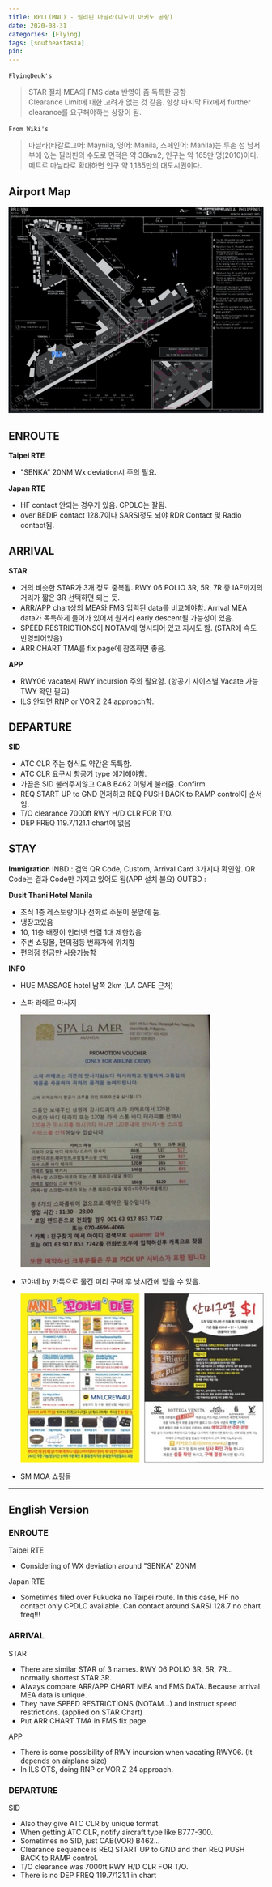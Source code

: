 ```yaml
---
title: RPLL(MNL) - 필리핀 마닐라(니노이 아키노 공항)
date: 2020-08-31
categories: [Flying]
tags: [southeastasia]
pin:
---
```



`FlyingDeuk's`
>STAR 절차 MEA의 FMS data 반영이 좀 독특한 공항 <br>
Clearance Limit에 대한  고려가 없는 것 같음. 항상 마지막 Fix에서 further clearance를 요구해야하는 상황이 됨. 


`From Wiki's `
>마닐라(타갈로그어: Maynila, 영어: Manila, 스페인어: Manila)는 루손 섬 남서부에 있는 필리핀의 수도로 면적은 약 38km2, 인구는 약 165만 명(2010)이다. 메트로 마닐라로 확대하면 인구 약 1,185만의 대도시권이다.

## Airport Map
![mnl](/img/flying/airport/mnl_ap.jpg)

## ENROUTE
**Taipei RTE**
- "SENKA" 20NM Wx deviation시 주의 필요.

**Japan RTE**
- HF contact 안되는 경우가 있음. CPDLC는 잘됨.
- over BEDIP contact 128.7이나 SARSI정도 되야 RDR Contact 및 Radio contact됨.

## ARRIVAL
**STAR**
- 거의 비슷한 STAR가 3개 정도 중복됨. RWY 06 POLIO 3R, 5R, 7R 중 IAF까지의 거리가 짧은 3R 선택하면 되는 듯.  
- ARR/APP chart상의 MEA와 FMS 입력된 data를 비교해야함. Arrival MEA data가 독특하게 들어가 있어서 원거리 early descent될 가능성이 있음.
- SPEED RESTRICTIONS이 NOTAM에 명시되어 있고 지시도 함. (STAR에 속도 반영되어있음)
- ARR CHART TMA를 fix page에 참조하면 좋음.

**APP**
- RWY06 vacate시 RWY incursion 주의 필요함. (항공기 사이즈별 Vacate 가능 TWY 확인 필요)
- ILS 안되면 RNP or VOR Z 24 approach함.

## DEPARTURE
**SID**
- ATC CLR 주는 형식도 약간은 독특함.
- ATC CLR 요구시 항공기 type 얘기해야함.
- 가끔은 SID 불러주지않고 CAB B462 이렇게 불러줌. Confirm.
- REQ START UP to GND 먼저하고 REQ PUSH BACK to RAMP control이 순서임.
- T/O clearance 7000ft RWY H/D CLR FOR T/O.
- DEP FREQ 119.7/121.1 chart에 없음

## STAY
**Immigration**
INBD : 검역 QR Code, Custom, Arrival Card 3가지다 확인함. QR Code는 결과 Code만 가지고 있어도 됨(APP 설치 불요)
OUTBD : 

**Dusit Thani Hotel Manila**
- 조식 1층 레스토랑이나 전화로 주문이 문앞에 둠.
- 냉장고있음
- 10, 11층 배정이 인터넷 연결 1대 제한있음
- 주변 쇼핑몰, 편의점등 번화가에 위치함
- 편의점 현금만 사용가능함

**INFO**
- HUE MASSAGE hotel 남쪽 2km (LA CAFE 근처)
- 스파 라메르 마사지

  ![mnl](/img/flying/airport/mnl_info1.jpg)

- 꼬야네 by 카톡으로 물건 미리 구매 후 낮시간에 받을 수 있음.

  ![mnl](/img/flying/airport/mnl_info.jpg)

- SM MOA 쇼핑몰

----------

## English Version

### ENROUTE
Taipei RTE
- Considering of WX deviation around "SENKA" 20NM

Japan RTE
- Sometimes filed over Fukuoka no Taipei route. In this case, HF no contact only CPDLC available. Can contact around SARSI 128.7 no chart freq!!!

### ARRIVAL
STAR
- There are similar STAR of 3 names. RWY 06 POLIO 3R, 5R, 7R... normally shortest STAR 3R.
- Always compare ARR/APP CHART MEA and FMS DATA. Because arrival MEA data is unique.
- They have SPEED RESTRICTIONS (NOTAM…) and instruct speed restrictions. (applied on STAR Chart)
- Put ARR CHART TMA in FMS fix page.

APP
- There is some possibility of RWY incursion when vacating RWY06. (It depends on airplane size)
- In ILS OTS,  doing RNP or VOR Z 24 approach.

### DEPARTURE
SID
- Also they give ATC CLR by unique format.
- When getting ATC CLR, notify aircraft type like B777-300.
- Sometimes no SID, just  CAB(VOR) B462...
- Clearance sequence is REQ START UP to GND and then REQ PUSH BACK to RAMP control.
- T/O clearance was 7000ft RWY H/D CLR FOR T/O.
- There is no DEP FREQ 119.7/121.1 in chart
